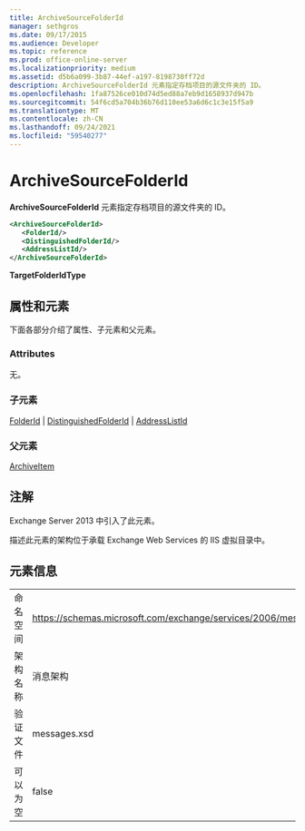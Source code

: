 ```yaml
---
title: ArchiveSourceFolderId
manager: sethgros
ms.date: 09/17/2015
ms.audience: Developer
ms.topic: reference
ms.prod: office-online-server
ms.localizationpriority: medium
ms.assetid: d5b6a099-3b87-44ef-a197-8198730ff72d
description: ArchiveSourceFolderId 元素指定存档项目的源文件夹的 ID。
ms.openlocfilehash: 1fa87526ce010d74d5ed88a7eb9d1658937d947b
ms.sourcegitcommit: 54f6cd5a704b36b76d110ee53a6d6c1c3e15f5a9
ms.translationtype: MT
ms.contentlocale: zh-CN
ms.lasthandoff: 09/24/2021
ms.locfileid: "59540277"
---
```

# <a name="archivesourcefolderid"></a>ArchiveSourceFolderId

**ArchiveSourceFolderId** 元素指定存档项目的源文件夹的 ID。 
  
```XML
<ArchiveSourceFolderId>
   <FolderId/>
   <DistinguishedFolderId/>
   <AddressListId/>
</ArchiveSourceFolderId>
```

 **TargetFolderIdType**
## <a name="attributes-and-elements"></a>属性和元素

下面各部分介绍了属性、子元素和父元素。
  
### <a name="attributes"></a>Attributes

无。
  
### <a name="child-elements"></a>子元素

[FolderId](folderid.md)  | [DistinguishedFolderId](distinguishedfolderid.md)  | [AddressListId](addresslistid.md)
  
### <a name="parent-elements"></a>父元素

[ArchiveItem](archiveitem.md)
  
## <a name="remarks"></a>注解

Exchange Server 2013 中引入了此元素。
  
描述此元素的架构位于承载 Exchange Web Services 的 IIS 虚拟目录中。
  
## <a name="element-information"></a>元素信息

|||
|:-----|:-----|
|命名空间  <br/> |https://schemas.microsoft.com/exchange/services/2006/messages  <br/> |
|架构名称  <br/> |消息架构  <br/> |
|验证文件  <br/> |messages.xsd  <br/> |
|可以为空  <br/> |false  <br/> |
   

